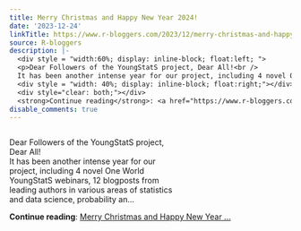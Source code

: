 ```yaml
---
title: Merry Christmas and Happy New Year 2024!
date: '2023-12-24'
linkTitle: https://www.r-bloggers.com/2023/12/merry-christmas-and-happy-new-year-2024/
source: R-bloggers
description: |-
  <div style = "width:60%; display: inline-block; float:left; ">
  <p>Dear Followers of the YoungStatS project, Dear All!<br />
  It has been another intense year for our project, including 4 novel One World YoungStatS webinars, 12 blogposts from leading authors in various areas of statistics and data science, probability an...</p></div>
  <div style = "width: 40%; display: inline-block; float:right;"></div>
  <div style="clear: both;"></div>
  <strong>Continue reading</strong>: <a href="https://www.r-bloggers.com/2023/12/merry-christmas-and-happy-new-year-2024/">Merry Christmas and Happy New Year ...
disable_comments: true
---
```

<div style = "width:60%; display: inline-block; float:left; ">
<p>Dear Followers of the YoungStatS project, Dear All!<br />
It has been another intense year for our project, including 4 novel One World YoungStatS webinars, 12 blogposts from leading authors in various areas of statistics and data science, probability an...</p></div>
<div style = "width: 40%; display: inline-block; float:right;"></div>
<div style="clear: both;"></div>
<strong>Continue reading</strong>: <a href="https://www.r-bloggers.com/2023/12/merry-christmas-and-happy-new-year-2024/">Merry Christmas and Happy New Year ...